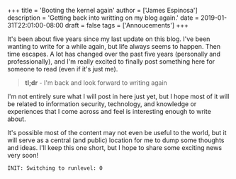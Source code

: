 +++
title = 'Booting the kernel again'
author = ['James Espinosa']
description = 'Getting back into writting on my blog again.'
date = 2019-01-31T22:01:00-08:00
draft = false
tags = ['Annoucements']
+++

It's been about five years since my last update on this blog. I've been wanting to write for a while again, but life always seems to happen. Then time escapes. A lot has changed over the past five years (personally and professionally), and I'm really excited to finally post something here for someone to read (even if it's just me).

> **tl;dr** - I'm back and look forward to writing again

I'm not entirely sure what I will post in here just yet, but I hope most of it will be related to information security, technology, and knowledge or experiences that I come across and feel is interesting enough to write about.

It's possible most of the content may not even be useful to the world, but it will serve as a central (and public) location for me to dump some thoughts and ideas. I'll keep this one short, but I hope to share some exciting news very soon!

`INIT: Switching to runlevel: 0`
